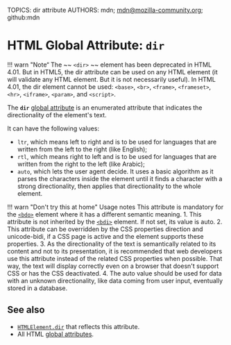 TOPICS: dir attribute
AUTHORS: mdn; mdn@mozilla-community.org; github:mdn

# HTML Global Attribute: `dir`

!!! warn "Note“
    The ~~ `<dir>` ~~ element has been deprecated in HTML 4.01. But in HTML5, the dir attribute can
    be used on any HTML element (it will validate any HTML element. But it is not necessarily useful).
    In HTML 4.01, the dir element cannot be used: `<base>`, `<br>`, `<frame>`, `<frameset>`, `<hr>`,
    `<iframe>`, `<param>`, and `<script>`.

The **`dir`** [global attribute](/en/webfrontend/HTML_Global_Attributes) is an enumerated attribute
that indicates the directionality of the element's text.

It can have the following values:

- `ltr`, which means left to right and is to be used for languages that are written from the left to
the right (like English);
- `rtl`, which means right to left and is to be used for languages that are written from the right
to the left (like Arabic);
- `auto`, which lets the user agent decide. It uses a basic algorithm as it parses the characters
inside the element until it finds a character with a strong directionality, then applies that
directionality to the whole element.

!!! warn "Don't try this at home"
    Usage notes
    This attribute is mandatory for the [`<bdo>`](/en/webfrontend/<bdo>) element where it has a
    different semantic meaning.
    1. This attribute is not inherited by the [`<bdi>`](/en/webfrontend/<bdo>) element. If not set,
    its value is auto.
    2. This attribute can be overridden by the CSS properties direction and unicode-bidi, if a CSS
    page is active and the element supports these properties.
    3. As the directionality of the text is semantically related to its content and not to its
    presentation, it is recommended that web developers use this attribute instead of the related CSS
    properties when possible. That way, the text will display correctly even on a browser that
    doesn't support CSS or has the CSS deactivated.
    4. The auto value should be used for data with an unknown directionality, like data coming from user
    input, eventually stored in a database.

## See also

- [`HTMLElement.dir`](/en/webfrontend/HTMLElement.dir) that reflects this attribute.
- All HTML [global attributes](/en/webfrontend/HTML_Global_Attributes).
